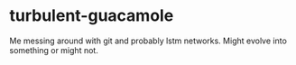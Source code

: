 # turbulent-guacamole
Me messing around with git and probably lstm networks. Might evolve into something or might not.
